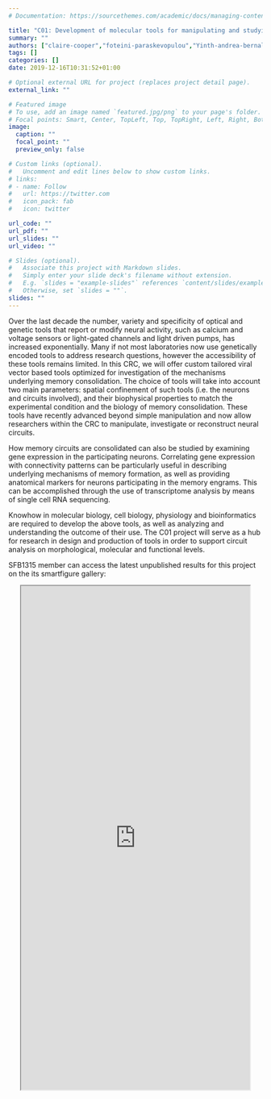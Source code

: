 ```yaml
---
# Documentation: https://sourcethemes.com/academic/docs/managing-content/

title: "C01: Development of molecular tools for manipulating and studying memory engrams"
summary: ""
authors: ["claire-cooper","foteini-paraskevopulou","Yinth-andrea-bernal","anisha-dayaram","stella-amrei-kunde","beatriz-rebollo-gonzalez","thorsten-trimbuch","marcial-camacho-perez","peter-hegemann","christian-rosenmund","Matthias-broser"]
tags: []
categories: []
date: 2019-12-16T10:31:52+01:00

# Optional external URL for project (replaces project detail page).
external_link: ""

# Featured image
# To use, add an image named `featured.jpg/png` to your page's folder.
# Focal points: Smart, Center, TopLeft, Top, TopRight, Left, Right, BottomLeft, Bottom, BottomRight.
image:
  caption: ""
  focal_point: ""
  preview_only: false

# Custom links (optional).
#   Uncomment and edit lines below to show custom links.
# links:
# - name: Follow
#   url: https://twitter.com
#   icon_pack: fab
#   icon: twitter

url_code: ""
url_pdf: ""
url_slides: ""
url_video: ""

# Slides (optional).
#   Associate this project with Markdown slides.
#   Simply enter your slide deck's filename without extension.
#   E.g. `slides = "example-slides"` references `content/slides/example-slides.md`.
#   Otherwise, set `slides = ""`.
slides: ""
---
```

<DIV class="article-container" markdown="1">
<DIV class="article-style" markdown="1">
  
Over the last decade the number, variety and specificity of optical and genetic tools that report or modify neural activity, such as calcium and voltage sensors or light-gated channels and light driven pumps, has increased exponentially. Many if not most laboratories now use genetically encoded tools to address research questions, however the accessibility of these tools remains limited. In this CRC, we will offer custom tailored viral vector based tools optimized for investigation of the mechanisms underlying memory consolidation. The choice of tools will take into account two main parameters: spatial confinement of such tools (i.e. the neurons and circuits involved), and their biophysical properties to match the experimental condition and the biology of memory consolidation. These tools have recently advanced beyond simple manipulation and now allow researchers within the CRC to manipulate, investigate or reconstruct neural circuits.

How memory circuits are consolidated can also be studied by examining gene expression in the participating neurons. Correlating gene expression with connectivity patterns can be particularly useful in describing underlying mechanisms of memory formation, as well as providing anatomical markers for neurons participating in the memory engrams. This can be accomplished through the use of transcriptome analysis by means of single cell RNA sequencing.

Knowhow in molecular biology, cell biology, physiology and bioinformatics are required to develop the above tools, as well as analyzing and understanding the outcome of their use. The C01 project will serve as a hub for research in design and production of tools in order to support circuit analysis on morphological, molecular and functional levels.

SFB1315 member can access the latest unpublished results for this project on the its smartfigure gallery: 
</DIV>
</DIV>

<center>
<iframe src ="https://sdash.sourcedata.io/dashboard?search=project:C01" height=1000px width=90% ></iframe>
</center>
